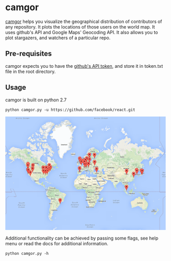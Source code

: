 
# camgor

[camgor](https://github.com/PiyushDeshmukh/camgor) helps you visualize the geographical distribution of contributors of any repository.
It plots the locations of those users on the world map. It uses github's API and Google Maps' Geocoding API. It also allows you to
plot stargazers, and watchers of a particular repo.

## Pre-requisites

camgor expects you to have the [github's API token](https://github.com/settings/tokens/new), and store it in token.txt file in the
root directory.

## Usage
camgor is built on python 2.7

    python camgor.py -u https://github.com/facebook/react.git

![reactjs map](/images/reactmap.png)

Additional functionality can be achieved by passing some flags, see help menu or read the docs for additional information.

    python camgor.py -h
